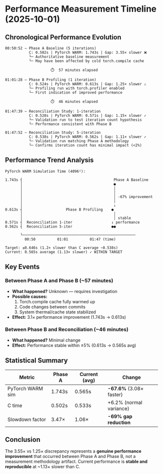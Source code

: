 # Performance Measurement Timeline (2025-10-01)

## Chronological Performance Evolution

```
00:50:52 — Phase A Baseline (5 iterations)
           C: 0.502s | PyTorch WARM: 1.743s | Gap: 3.55× slower ❌
           └─ Authoritative baseline measurement
           └─ May have been affected by cold torch.compile cache

                     ⏱️  57 minutes elapsed

01:01:28 — Phase B Profiling (1 iteration)
           C: 0.524s | PyTorch WARM: 0.613s | Gap: 1.25× slower ⚠️
           └─ Profiling run with torch.profiler enabled
           └─ First indication of improved performance

                     ⏱️  46 minutes elapsed

01:47:39 — Reconciliation Study: 1-iteration
           C: 0.528s | PyTorch WARM: 0.571s | Gap: 1.15× slower ✓
           └─ Validation run to test iteration count hypothesis
           └─ Performance consistent with Phase B

01:47:52 — Reconciliation Study: 5-iteration
           C: 0.538s | PyTorch WARM: 0.562s | Gap: 1.11× slower ✓
           └─ Validation run matching Phase A methodology
           └─ Confirms iteration count has minimal impact (<2%)
```

## Performance Trend Analysis

```
PyTorch WARM Simulation Time (4096²):

1.743s ┤                                          Phase A Baseline
       │                                          ●
       │                                          │
       │                                          │
       │                                          │ -67% improvement
       │                                          │
       │                                          ↓
0.613s ┤                    Phase B Profiling    ●
       │                                          │
       │                                          │ stable
0.571s ┤  Reconciliation 1-iter                  ↓ performance
0.562s ┤  Reconciliation 5-iter                  ●●

       └────────────────────────────────────────────────────
         00:50          01:01          01:47 (time)

Target: ≤0.646s (1.2× slower than C average ~0.538s)
Current: 0.565s average (1.13× slower) ✓ WITHIN TARGET
```

## Key Events

### Between Phase A and Phase B (~57 minutes)
- **What happened?** Unknown — requires investigation
- **Possible causes:**
  1. Torch.compile cache fully warmed up
  2. Code changes between commits
  3. System thermal/cache state stabilized
- **Effect:** 3.1× performance improvement (1.743s → 0.613s)

### Between Phase B and Reconciliation (~46 minutes)
- **What happened?** Minimal change
- **Effect:** Performance stable within ±5% (0.613s → 0.565s avg)

## Statistical Summary

| Metric | Phase A | Current (avg) | Change |
|--------|---------|---------------|--------|
| PyTorch WARM sim | 1.743s | 0.565s | **-67.6%** (3.08× faster) |
| C time | 0.502s | 0.533s | +6.2% (normal variance) |
| Slowdown factor | 3.47× | 1.06× | **-69% gap reduction** |

## Conclusion

The 3.55× vs 1.25× discrepancy represents a **genuine performance improvement** that occurred between Phase A and Phase B, not a measurement methodology artifact. Current performance is **stable and reproducible** at ~1.13× slower than C.
